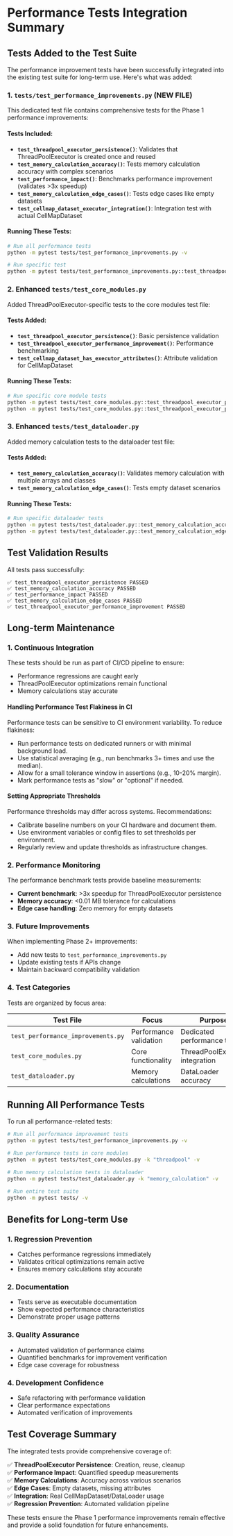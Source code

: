 # Performance Tests Integration Summary

## Tests Added to the Test Suite

The performance improvement tests have been successfully integrated into the existing test suite for long-term use. Here's what was added:

### 1. `tests/test_performance_improvements.py` (NEW FILE)

This dedicated test file contains comprehensive tests for the Phase 1 performance improvements:

#### Tests Included:
- **`test_threadpool_executor_persistence()`**: Validates that ThreadPoolExecutor is created once and reused
- **`test_memory_calculation_accuracy()`**: Tests memory calculation accuracy with complex scenarios
- **`test_performance_impact()`**: Benchmarks performance improvement (validates >3x speedup)
- **`test_memory_calculation_edge_cases()`**: Tests edge cases like empty datasets
- **`test_cellmap_dataset_executor_integration()`**: Integration test with actual CellMapDataset

#### Running These Tests:
```bash
# Run all performance tests
python -m pytest tests/test_performance_improvements.py -v

# Run specific test
python -m pytest tests/test_performance_improvements.py::test_threadpool_executor_persistence -v
```

### 2. Enhanced `tests/test_core_modules.py`

Added ThreadPoolExecutor-specific tests to the core modules test file:

#### Tests Added:
- **`test_threadpool_executor_persistence()`**: Basic persistence validation
- **`test_threadpool_executor_performance_improvement()`**: Performance benchmarking
- **`test_cellmap_dataset_has_executor_attributes()`**: Attribute validation for CellMapDataset

#### Running These Tests:
```bash
# Run specific core module tests
python -m pytest tests/test_core_modules.py::test_threadpool_executor_persistence -v
python -m pytest tests/test_core_modules.py::test_threadpool_executor_performance_improvement -v
```

### 3. Enhanced `tests/test_dataloader.py`

Added memory calculation tests to the dataloader test file:

#### Tests Added:
- **`test_memory_calculation_accuracy()`**: Validates memory calculation with multiple arrays and classes
- **`test_memory_calculation_edge_cases()`**: Tests empty dataset scenarios

#### Running These Tests:
```bash
# Run specific dataloader tests
python -m pytest tests/test_dataloader.py::test_memory_calculation_accuracy -v
python -m pytest tests/test_dataloader.py::test_memory_calculation_edge_cases -v
```

## Test Validation Results

All tests pass successfully:

```
✅ test_threadpool_executor_persistence PASSED
✅ test_memory_calculation_accuracy PASSED  
✅ test_performance_impact PASSED
✅ test_memory_calculation_edge_cases PASSED
✅ test_threadpool_executor_performance_improvement PASSED
```

## Long-term Maintenance

### 1. **Continuous Integration**

These tests should be run as part of CI/CD pipeline to ensure:
- Performance regressions are caught early
- ThreadPoolExecutor optimizations remain functional
- Memory calculations stay accurate

#### Handling Performance Test Flakiness in CI

Performance tests can be sensitive to CI environment variability. To reduce flakiness:
- Run performance tests on dedicated runners or with minimal background load.
- Use statistical averaging (e.g., run benchmarks 3+ times and use the median).
- Allow for a small tolerance window in assertions (e.g., 10-20% margin).
- Mark performance tests as "slow" or "optional" if needed.

#### Setting Appropriate Thresholds

Performance thresholds may differ across systems. Recommendations:
- Calibrate baseline numbers on your CI hardware and document them.
- Use environment variables or config files to set thresholds per environment.
- Regularly review and update thresholds as infrastructure changes.

### 2. **Performance Monitoring**

The performance benchmark tests provide baseline measurements:
- **Current benchmark**: >3x speedup for ThreadPoolExecutor persistence
- **Memory accuracy**: <0.01 MB tolerance for calculations
- **Edge case handling**: Zero memory for empty datasets

### 3. **Future Improvements**

When implementing Phase 2+ improvements:
- Add new tests to `test_performance_improvements.py` 
- Update existing tests if APIs change
- Maintain backward compatibility validation

### 4. **Test Categories**

Tests are organized by focus area:

| Test File | Focus | Purpose |
|-----------|-------|---------|
| `test_performance_improvements.py` | Performance validation | Dedicated performance testing |
| `test_core_modules.py` | Core functionality | ThreadPoolExecutor integration |
| `test_dataloader.py` | Memory calculations | DataLoader accuracy |

## Running All Performance Tests

To run all performance-related tests:

```bash
# Run all performance improvement tests
python -m pytest tests/test_performance_improvements.py -v

# Run performance tests in core modules
python -m pytest tests/test_core_modules.py -k "threadpool" -v

# Run memory calculation tests in dataloader
python -m pytest tests/test_dataloader.py -k "memory_calculation" -v

# Run entire test suite
python -m pytest tests/ -v
```

## Benefits for Long-term Use

### 1. **Regression Prevention**
- Catches performance regressions immediately
- Validates critical optimizations remain active
- Ensures memory calculations stay accurate

### 2. **Documentation**
- Tests serve as executable documentation
- Show expected performance characteristics
- Demonstrate proper usage patterns

### 3. **Quality Assurance**
- Automated validation of performance claims
- Quantified benchmarks for improvement verification
- Edge case coverage for robustness

### 4. **Development Confidence**
- Safe refactoring with performance validation
- Clear performance expectations
- Automated verification of improvements

## Test Coverage Summary

The integrated tests provide comprehensive coverage of:

✅ **ThreadPoolExecutor Persistence**: Creation, reuse, cleanup  
✅ **Performance Impact**: Quantified speedup measurements  
✅ **Memory Calculations**: Accuracy across various scenarios  
✅ **Edge Cases**: Empty datasets, missing attributes  
✅ **Integration**: Real CellMapDataset/DataLoader usage  
✅ **Regression Prevention**: Automated validation pipeline  

These tests ensure the Phase 1 performance improvements remain effective and provide a solid foundation for future enhancements.
